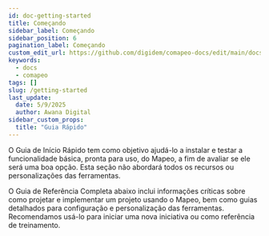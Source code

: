 ```yaml
---
id: doc-getting-started
title: Começando
sidebar_label: Começando
sidebar_position: 6
pagination_label: Começando
custom_edit_url: https://github.com/digidem/comapeo-docs/edit/main/docs/getting-started.md
keywords:
  - docs
  - comapeo
tags: []
slug: /getting-started
last_update:
  date: 5/9/2025
  author: Awana Digital
sidebar_custom_props:
  title: "Guia Rápido"
---
```

O Guia de Início Rápido tem como objetivo ajudá-lo a instalar e testar a funcionalidade básica, pronta para uso, do Mapeo, a fim de avaliar se ele será uma boa opção. Esta seção não abordará todos os recursos ou personalizações das ferramentas.


O Guia de Referência Completa abaixo inclui informações críticas sobre como projetar e implementar um projeto usando o Mapeo, bem como guias detalhados para configuração e personalização das ferramentas. Recomendamos usá-lo para iniciar uma nova iniciativa ou como referência de treinamento.

